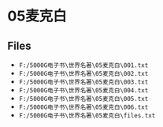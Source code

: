 # 05麦克白

## Files

- `F:/5000G电子书\世界名著\05麦克白\001.txt`
- `F:/5000G电子书\世界名著\05麦克白\002.txt`
- `F:/5000G电子书\世界名著\05麦克白\003.txt`
- `F:/5000G电子书\世界名著\05麦克白\004.txt`
- `F:/5000G电子书\世界名著\05麦克白\005.txt`
- `F:/5000G电子书\世界名著\05麦克白\006.txt`
- `F:/5000G电子书\世界名著\05麦克白\files.txt`
